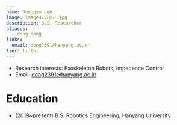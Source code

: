 ```yaml
---
name: Donggyu Lee
image: images/이동규.jpg
description: B.S. Researcher
aliases:
  - dong dong
links:
  email: dong2391@hanyang.ac.kr
tier: fifth
---
```

- Research interests: Exoskeleton Robots, Impedence Control
- Email: dong2391@hanyang.ac.kr

# Education
- (2019~present) B.S. Robotics Engineering, Hanyang University
